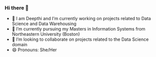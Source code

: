 ### Hi there 👋
- 🔭 I am Deepthi and I’m currently working on projects related to Data Science and Data Warehousing
- 🌱 I’m currently pursuing my Masters in Information Systems from Northeastern University (Boston)
- 👯 I’m looking to collaborate on projects related to the Data Science domain
- 😄 Pronouns: She/Her
